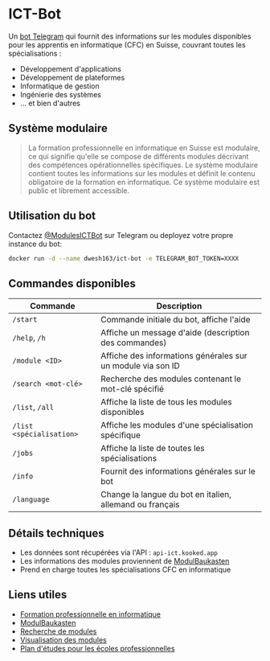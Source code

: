 # ICT-Bot

Un [bot Telegram](https://telegram.org/blog/bot-revolution) qui fournit des informations sur les modules disponibles pour les apprentis en informatique (CFC) en Suisse, couvrant toutes les spécialisations :

-   Développement d'applications
-   Développement de plateformes
-   Informatique de gestion
-   Ingénierie des systèmes
-   ... et bien d'autres

## Système modulaire

> La formation professionnelle en informatique en Suisse est modulaire, ce qui signifie qu'elle se compose de différents modules décrivant des compétences opérationnelles spécifiques. Le système modulaire contient toutes les informations sur les modules et définit le contenu obligatoire de la formation en informatique. Ce système modulaire est public et librement accessible.

## Utilisation du bot

Contactez [@ModulesICTBot](https://t.me/modulesIctBot) sur Telegram ou deployez votre propre instance du bot:

```bash
docker run -d --name dwesh163/ict-bot -e TELEGRAM_BOT_TOKEN=XXXX
```

## Commandes disponibles

| Commande                 | Description                                                 |
| ------------------------ | ----------------------------------------------------------- |
| `/start`                 | Commande initiale du bot, affiche l'aide                    |
| `/help`, `/h`            | Affiche un message d'aide (description des commandes)       |
| `/module <ID>`           | Affiche des informations générales sur un module via son ID |
| `/search <mot-clé>`      | Recherche des modules contenant le mot-clé spécifié         |
| `/list`, `/all`          | Affiche la liste de tous les modules disponibles            |
| `/list <spécialisation>` | Affiche les modules d'une spécialisation spécifique         |
| `/jobs`                  | Affiche la liste de toutes les spécialisations              |
| `/info`                  | Fournit des informations générales sur le bot               |
| `/language`              | Change la langue du bot en italien, allemand ou français    |

## Détails techniques

-   Les données sont récupérées via l'API : `api-ict.kooked.app`
-   Les informations des modules proviennent de [ModulBaukasten](https://www.modulbaukasten.ch/)
-   Prend en charge toutes les spécialisations CFC en informatique

## Liens utiles

-   [Formation professionnelle en informatique](https://www.ict-berufsbildung.ch/fr/formation-professionnelle/)
-   [ModulBaukasten](https://www.modulbaukasten.ch/)
-   [Recherche de modules](https://www.modulbaukasten.ch/module/search)
-   [Visualisation des modules](https://www.modulbaukasten.ch/module/visualization)
-   [Plan d'études pour les écoles professionnelles](https://www.ict-berufsbildung.ch/fr/formation-professionnelle-informatique/ecoles-professionnelles/)
